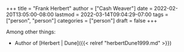 +++
title = "Frank Herbert"
author = ["Cash Weaver"]
date = 2022-02-20T13:05:00-08:00
lastmod = 2022-03-14T09:04:29-07:00
tags = ["person", "person"]
categories = ["person"]
draft = false
+++

Among other things:

-   Author of [Herbert | Dune]({{< relref "herbertDune1999.md" >}})
